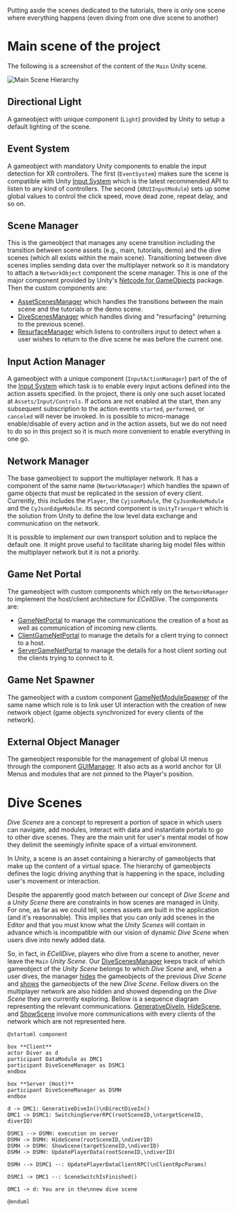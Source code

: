 Putting aside the scenes dedicated to the tutorials, there is only one scene where everything happens (even diving from one dive scene to another)

# Main scene of the project
The following is a screenshot of the content of the `Main` Unity scene.

<img src="~/resources/images/dev/Scenes/Hierarchy_Main.jpg" alt="Main Scene Hierarchy"/>

## Directional Light
A gameobject with unique component (`Light`) provided by Unity to setup a default lighting of the scene.

## Event System
A gameobject with mandatory Unity components to enable the input detection for XR controllers. The first (`EventSystem`) makes sure the scene is compatible with Unity [Input System](https://docs.unity3d.com/Packages/com.unity.inputsystem@1.7/manual/index.html) which is the latest recommended API to listen to any kind of controllers. The second (`XRUIInputModule`) sets up some global values to control the click speed, move dead zone, repeat delay, and so on.

## Scene Manager
This is the gameobject that manages any scene transition including the transition between scene assets (e.g., main, tutorials, demo) and the dive scenes (which all exists within the main scene). Transitioning between dive scenes implies sending data over the multiplayer network so it is mandatory to attach a `NetworkObject` component the scene manager. This is one of the major component provided by Unity's [Netcode for GameObjects](https://docs-multiplayer.unity3d.com/netcode/current/basics/networkobject/) package. Then the custom components are:
- [AssetScenesManager](xref:ECellDive.SceneManagement.AssetScenesManager) which handles the transitions between the main scene and the tutorials or the demo scene.
- [DiveScenesManager](xref:ECellDive.SceneManagement.DiveScenesManager) which handles diving and "resurfacing" (returning to the previous scene).
- [ResurfaceManager](xref:ECellDive.SceneManagement.ResurfaceManager) which listens to controllers input to detect when a user wishes to return to the dive scene he was before the current one.

## Input Action Manager
A gameobject with a unique component (`InputActionManager`) part of the of the [Input System](https://docs.unity3d.com/Packages/com.unity.inputsystem@1.7/manual/index.html) which task is to enable every input actions defined into the action assets specified. In the project, there is only one such asset located at `Assets/Input/Controls`. If actions are not enabled at the start, then any subsequent subscription to the action events `started`, `performed`, or `canceled` will never be invoked. In is possible to micro-manage enable/disable of every action and in the action assets, but we do not need to do so in this project so it is much more convenient to enable everything in one go.

## Network Manager
The base gameobject to support the multiplayer network. It has a component of the same name (`NetworkManager`) which handles the spawn of game objects that must be replicated in the session of every client. Currently, this includes the `Player`, the `CyjsonModule`, the `CyJsonNodeModule` and the `CyJsonEdgeModule`. its second component is `UnityTransport` which is the solution from Unity to define the low level data exchange and communication on the network.

It is possible to implement our own transport solution and to replace the default one. It might prove useful to facilitate sharing big model files within the multiplayer network but it is not a priority.

## Game Net Portal
The gameobject with custom components which rely on the `NetworkManager` to implement the host/client architecture for _ECellDive_. The components are:
- [GameNetPortal](xref:ECellDive.Multiplayer.GameNetPortal) to manage the communications the creation of a host as well as communication of incoming new clients.
- [ClientGameNetPortal](xref:ECellDive.Multiplayer.ClientGameNetPortal) to manage the details for a client trying to connect to a host.
- [ServerGameNetPortal](xref:ECellDive.Multiplayer.ServerGameNetPortal) to manage the details for a host client sorting out the clients trying to connect to it.

## Game Net Spawner
The gameobject with a custom component [GameNetModuleSpawner](xref:ECellDive.Multiplayer.GameNetModuleSpawner) of the same name which role is to link user UI interaction with the creation of new network object (game objects synchronized for every clients of the network).

## External Object Manager
The gameobject responsible for the management of global UI menus through the component [GUIManager](xref:ECellDive.UI.GUIManager). It also acts as a world anchor for UI Menus and modules that are not pinned to the Player's position.

# Dive Scenes

_Dive Scenes_ are a concept to represent a portion of space in which users can navigate, add modules, interact with data and instantiate portals to go to other dive scenes. They are the main unit for user's mental model of how they delimit the seemingly infinite space of a virtual environment.

In Unity, a scene is an asset containing a hierarchy of gameobjects that make up the content of a virtual space. The hierarchy of gameobjects defines the logic driving anything that is happening in the space, including user's movement or interaction.

Despite the apparently good match between our concept of _Dive Scene_ and a _Unity Scene_ there are constraints in how scenes are managed in Unity. For one, as far as we could tell, scenes assets are built in the application (and it's reasonnable). This implies that you can only add scenes in the Editor and that you must know what the _Unity Scenes_ will contain in advance which is incompatible with our vision of dynamic _Dive Scene_ when users dive into newly added data.

So, in fact, in _ECellDive_, players who dive from a scene to another, never leave the `Main` _Unity Scene_. Our [DiveScenesManager](xref:ECellDive.SceneManagement.DiveScenesManager) keeps track of which gameobject of the _Unity Scene_ belongs to which _Dive Scene_ and, when a user dives, the manager [hides](xref:ECellDive.SceneManagement.DiveScenesManager.HideScene(System.Int32,System.UInt64)) the gameobjects of the previous _Dive Scene_ and [shows](xref:ECellDive.SceneManagement.DiveScenesManager.ShowScene(System.Int32,System.UInt64)) the gameobjects of the new _Dive Scene_. Fellow divers on the multiplayer network are also hidden and showed depending on the _Dive Scene_ they are currently exploring. Bellow is a sequence diagram representing the relevant communications. [GenerativeDiveIn](xref:ECellDive.Interfaces.IDive.GenerativeDiveIn), [HideScene](xref:ECellDive.SceneManagement.DiveScenesManager.HideScene(System.Int32,System.UInt64)), and [ShowScene](xref:ECellDive.SceneManagement.DiveScenesManager.ShowScene(System.Int32,System.UInt64)) involve more communications with every clients of the network which are not represented here.

```plantuml
@startuml component

box **Client**
actor Diver as d
participant DataModule as DMC1
participant DiveSceneManager as DSMC1
endbox

box **Server (Host)**
participant DiveSceneManager as DSMH
endbox

d -> DMC1: GenerativeDiveIn()\nDirectDiveIn()
DMC1 -> DSMC1: SwitchingServerRPC(rootSceneID,\ntargetSceneID, diverID)

DSMC1 --> DSMH: execution on server
DSMH -> DSMH: HideScene(rootSceneID,\ndiverID)
DSMH -> DSMH: ShowScene(targetSceneID,\ndiverID)
DSMH -> DSMH: UpdatePlayerData(rootSceneID,\ndiverID)

DSMH --> DSMC1 --: UpdatePlayerDataClientRPC(\nClientRpcParams)

DSMC1 -> DMC1 --: SceneSwitchIsFinished()

DMC1 -> d: You are in the\nnew dive scene

@enduml
```